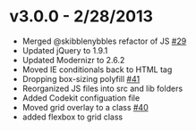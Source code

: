 # v3.0.0 - 2/28/2013

* Merged @skibblenybbles refactor of JS [#29](https://github.com/lesjames/Breakpoint/pull/29)
* Updated jQuery to 1.9.1
* Updated Modernizr to 2.6.2
* Moved IE conditionals back to HTML tag
* Dropping box-sizing polyfill [#41](https://github.com/lesjames/Breakpoint/issues/41)
* Reorganized JS files into src and lib folders
* Added Codekit configuation file
* Moved grid overlay to a class [#40](https://github.com/lesjames/Breakpoint/issues/40)
* added flexbox to grid class